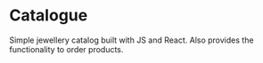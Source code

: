 # Catalogue

Simple jewellery catalog built with JS and React. Also provides the functionality to order products.
